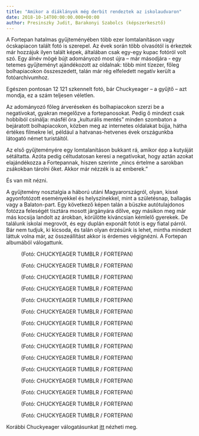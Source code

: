 ```yaml
---
title: "Amikor a diáklányok még derbit rendeztek az iskolaudvaron"
date: 2018-10-14T00:00:00.000+00:00
author: Presinszky Judit, Barakonyi Szabolcs (képszerkesztő)
---
```


A Fortepan hatalmas gyűjteményében több ezer lomtalanításon vagy ócskapiacon talált fotó is szerepel. Az évek során több olvasótól is érkeztek már hozzájuk ilyen talált képek, általában csak egy-egy kupac fotóról volt szó. Egy álnév mögé bújt adományozó most újra – már másodjára - egy tetemes gyűjteményt ajándékozott az oldalnak: több mint tízezer, főleg bolhapiacokon összeszedett, talán már rég elfeledett negatív került a fotóarchívumhoz.

Egészen pontosan 12 121 szkennelt fotó, bár Chuckyeager – a gyűjtő – azt mondja, ez a szám teljesen véletlen.

Az adományozó főleg árveréseken és bolhapiacokon szerzi be a negatívokat, gyakran megelőzve a fortepanosokat. Pedig ő mindezt csak hobbiból csinálja: másfél óra „kulturális mentés” minden szombaton a bejáratott bolhapiacokon, közben meg az internetes oldalakat bújja, hátha értékes filmekre lel, például a hatvanas-hetvenes évek országunkba látogató német turistáitól.

Az első gyűjteményére egy lomtalanításon bukkant rá, amikor épp a kutyáját sétáltatta. Azóta pedig céltudatosan keresi a negatívokat, hogy aztán azokat elajándékozza a Fortepannak, hiszen szerinte „nincs értelme a sarokban zsákokban tárolni őket. Akkor már nézzék is az emberek.”

És van mit nézni.

A gyűjtemény nosztalgia a háború utáni Magyarországról, olyan, kissé agyonfotózott eseményekkel és helyszínekkel, mint a születésnap, ballagás vagy a Balaton-part. Egy következő képen talán a büszke autótulajdonos fotózza feleségét tisztára mosott járgányára dőlve, egy másikon meg már más kocsija landolt az árokban, körülötte kíváncsian kémlelő gyerekek. De találunk iskolai megrovót, és egy duplán exponált fotót is egy fiatal párról. Bár nem tudjuk, ki kicsoda, és talán olyan érzésünk is lehet, mintha mindezt láttuk volna már, az összeállítást akkor is érdemes végignézni. A Fortepan albumából válogattunk.

<figure>
<img src="/images/21000872_30327ba32e3a1c904e5ba28ea3c93b89_wm.jpg" alt="" />
<figcaption>(Fotó: CHUCKYEAGER TUMBLR / FORTEPAN)</figcaption>
</figure>

<figure>
<img src="/images/21000918_03139457cb6df5eda05142cfd24c218e_wm.jpg" alt="" />
<figcaption>(Fotó: CHUCKYEAGER TUMBLR / FORTEPAN)</figcaption>
</figure>

<figure>
<img src="/images/21000902_ef460794b305ddf5f794ef73117b4990_wm.jpg" alt="" />
<figcaption>(Fotó: CHUCKYEAGER TUMBLR / FORTEPAN)</figcaption>
</figure>

<figure>
<img src="/images/21000878_44541b9ae3a05b1c988e8a70bda4bea0_wm.jpg" alt="" />
<figcaption>(Fotó: CHUCKYEAGER TUMBLR / FORTEPAN)</figcaption>
</figure>

<figure>
<img src="/images/21000920_30f011346ff717a2138d33402f8457e8_wm.jpg" alt="" />
<figcaption>(Fotó: CHUCKYEAGER TUMBLR / FORTEPAN)</figcaption>
</figure>

<figure>
<img src="/images/21000900_1234bdf34557bec9496e787e04c44ce6_wm.jpg" alt="" />
<figcaption>(Fotó: CHUCKYEAGER TUMBLR / FORTEPAN)</figcaption>
</figure>

<figure>
<img src="/images/21000884_a80bc9ba17da977c471e0eccc1f2dc4f_wm.jpg" alt="" />
<figcaption>(Fotó: CHUCKYEAGER TUMBLR / FORTEPAN)</figcaption>
</figure>

<figure>
<img src="/images/21000892_ad801e9b191e8c33716c1338fbb355bc_wm.jpg" alt="" />
<figcaption>(Fotó: CHUCKYEAGER TUMBLR / FORTEPAN)</figcaption>
</figure>

<figure>
<img src="/images/21000894_0ba772d1e17325f96c05cddc2b15eb34_wm.jpg" alt="" />
<figcaption>(Fotó: CHUCKYEAGER TUMBLR / FORTEPAN)</figcaption>
</figure>

<figure>
<img src="/images/21000874_044450a1db3fe5242b58faabbdb83ffd_wm.jpg" alt="" />
<figcaption>(Fotó: CHUCKYEAGER TUMBLR / FORTEPAN)</figcaption>
</figure>

<figure>
<img src="/images/21000896_56deb8ec4f5a7627658a1ff26e31f829_wm.jpg" alt="" />
<figcaption>(Fotó: CHUCKYEAGER TUMBLR / FORTEPAN)</figcaption>
</figure>

<figure>
<img src="/images/21000908_bcf3988ef7541abc5ce450d7e4d783a2_wm.jpg" alt="" />
<figcaption>(Fotó: CHUCKYEAGER TUMBLR / FORTEPAN)</figcaption>
</figure>

<figure>
<img src="/images/21000864_655857700a974478561b5af353a05573_wm.jpg" alt="" />
<figcaption>(Fotó: CHUCKYEAGER TUMBLR / FORTEPAN)</figcaption>
</figure>

<figure>
<img src="/images/21000910_6333915fd54703bde1509dfc8b3f6e75_wm.jpg" alt="" />
<figcaption>(Fotó: CHUCKYEAGER TUMBLR / FORTEPAN)</figcaption>
</figure>

<figure>
<img src="/images/21000916_7d2b0a67846ed8edb8a1bc33b6d5949a_wm.jpg" alt="" />
<figcaption>(Fotó: CHUCKYEAGER TUMBLR / FORTEPAN)</figcaption>
</figure>

Korábbi Chuckyeager válogatásunkat [itt](https://index.hu/fortepan/2018/02/24/a_kettes_szamu_fortepan/) nézheti meg.
